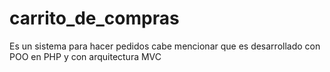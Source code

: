 # carrito_de_compras
Es un sistema para hacer pedidos cabe mencionar que es desarrollado con POO en PHP y con arquitectura MVC
